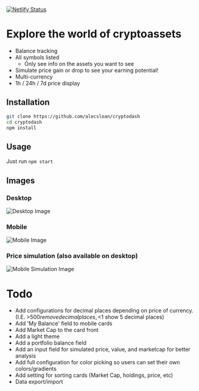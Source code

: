 [![Netlify Status](https://api.netlify.com/api/v1/badges/1d54e4f5-13f5-4dec-a155-5d69e41b56b0/deploy-status)](https://app.netlify.com/sites/cryptodash-demo/deploys)

# Explore the world of cryptoassets
* Balance tracking
* All symbols listed
    * Only see info on the assets you want to see
* Simulate price gain or drop to see your earning potential!
* Multi-currency
* 1h / 24h / 7d price display


## Installation
``` sh
git clone https://github.com/alecsloan/cryptodash
cd cryptodash
npm install
```

## Usage

Just run `npm start`


## Images

### Desktop
![Desktop Image](https://imgur.com/spOgdeH.png)


### Mobile

![Mobile Image](https://imgur.com/nht0lbk.png)

### Price simulation (also available on desktop)
![Mobile Simulation Image](https://imgur.com/g0DdMNX.png)

# Todo
* Add configurations for decimal places depending on price of currency. (I.E. >$500 remove decimal places, <$1 show 5 decimal places)
* Add 'My Balance' field to mobile cards
* Add Market Cap to the card front
* Add a light theme
* Add a portfolio balance field
* Add an input field for simulated price, value, and marketcap for better analysis
* Add full configuration for color picking so users can set their own colors/gradients
* Add setting for sorting cards (Market Cap, holdings, price, etc)
* Data export/import